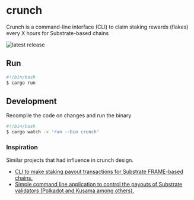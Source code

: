 # crunch

Crunch is a command-line interface (CLI) to claim staking rewards (flakes) every X hours for Substrate-based chains

![latest release](https://github.com/turboflakes/yummies/actions/workflows/create_release.yml/badge.svg)

## Run

```bash
#!/bin/bash
$ cargo run
```

## Development

Recompile the code on changes and run the binary

```bash
#!/bin/bash
$ cargo watch -x 'run --bin crunch'
```

### Inspiration

Similar projects that had influence in crunch design.

- [CLI to make staking payout transactions for Substrate FRAME-based chains.](https://github.com/canontech/staking-payouts)
- [Simple command line application to control the payouts of Substrate validators (Polkadot and Kusama among others).](https://github.com/stakelink/substrate-payctl)
